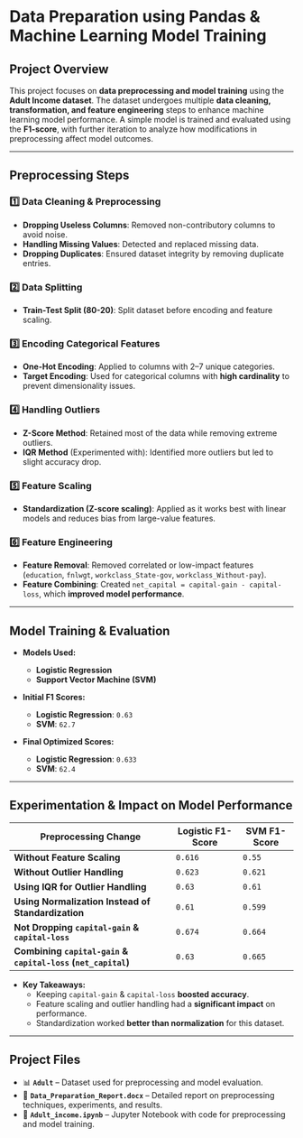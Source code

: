 # **Data Preparation using Pandas & Machine Learning Model Training**

## **Project Overview**
This project focuses on **data preprocessing and model training** using the **Adult Income dataset**. The dataset undergoes multiple **data cleaning, transformation, and feature engineering** steps to enhance machine learning model performance. A simple model is trained and evaluated using the **F1-score**, with further iteration to analyze how modifications in preprocessing affect model outcomes.

---

## **Preprocessing Steps**
### **1️⃣ Data Cleaning & Preprocessing**
- **Dropping Useless Columns**: Removed non-contributory columns to avoid noise.
- **Handling Missing Values**: Detected and replaced missing data.
- **Dropping Duplicates**: Ensured dataset integrity by removing duplicate entries.

### **2️⃣ Data Splitting**
- **Train-Test Split (80-20)**: Split dataset before encoding and feature scaling.

### **3️⃣ Encoding Categorical Features**
- **One-Hot Encoding**: Applied to columns with 2–7 unique categories.
- **Target Encoding**: Used for categorical columns with **high cardinality** to prevent dimensionality issues.

### **4️⃣ Handling Outliers**
- **Z-Score Method**: Retained most of the data while removing extreme outliers.
- **IQR Method** (Experimented with): Identified more outliers but led to slight accuracy drop.

### **5️⃣ Feature Scaling**
- **Standardization (Z-score scaling)**: Applied as it works best with linear models and reduces bias from large-value features.

### **6️⃣ Feature Engineering**
- **Feature Removal**: Removed correlated or low-impact features (`education`, `fnlwgt`, `workclass_State-gov`, `workclass_Without-pay`).
- **Feature Combining**: Created `net_capital = capital-gain - capital-loss`, which **improved model performance**.

---

## **Model Training & Evaluation**
- **Models Used:**  
  - **Logistic Regression**
  - **Support Vector Machine (SVM)**  

- **Initial F1 Scores:**
  - **Logistic Regression**: `0.63`
  - **SVM**: `62.7`

- **Final Optimized Scores:**
  - **Logistic Regression**: `0.633`
  - **SVM**: `62.4`

---

## **Experimentation & Impact on Model Performance**
| **Preprocessing Change**                     | **Logistic F1-Score** | **SVM F1-Score** |
|----------------------------------------------|----------------------|------------------|
| **Without Feature Scaling**                   | `0.616`              | `0.55`           |
| **Without Outlier Handling**                  | `0.623`              | `0.621`          |
| **Using IQR for Outlier Handling**            | `0.63`               | `0.61`           |
| **Using Normalization Instead of Standardization** | `0.61`               | `0.599`          |
| **Not Dropping `capital-gain` & `capital-loss`** | `0.674`              | `0.664`          |
| **Combining `capital-gain` & `capital-loss` (`net_capital`)** | `0.63`  | `0.665` |

- **Key Takeaways:**
  - Keeping `capital-gain` & `capital-loss` **boosted accuracy**.
  - Feature scaling and outlier handling had a **significant impact** on performance.
  - Standardization worked **better than normalization** for this dataset.

---

## **Project Files**
- 📊 **`Adult`** – Dataset used for preprocessing and model evaluation.
- 📄 **`Data_Preparation_Report.docx`** – Detailed report on preprocessing techniques, experiments, and results.
- 📝 **`Adult_income.ipynb`** – Jupyter Notebook with code for preprocessing and model training.

